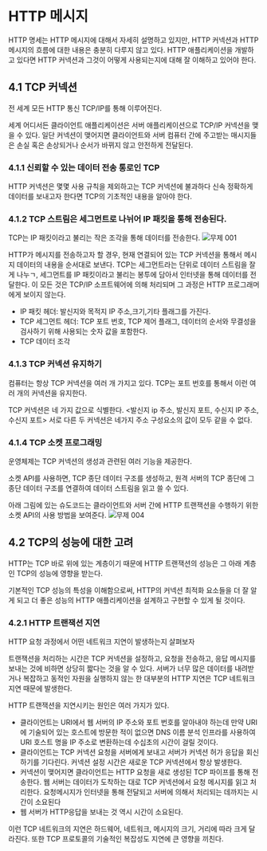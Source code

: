 # HTTP 메시지
HTTP 명세는 HTTP 메시지에 대해서 자세히 설명하고 있지만,
HTTP 커넥션과 HTTP 메시지의 흐름에 대한 내용은 충분히 다루지 않고 있다.
HTTP 애플리케이션을 개발하고 있다면 HTTP 커넥션과 그것이 어떻게 사용되는지에 대해 잘 이해하고 있어야 한다.

## 4.1 TCP 커넥션
전 세계 모든 HTTP 통신 TCP/IP를 통해 이루어진다.

세계 어디서든 클라이언트 애플리케이션은 서버 애플리케이션으로 TCP/IP 커넥션을 맺을 수 있다. 일단 커넥션이 맺어지면 클라이언트와 서버 컴퓨터 간에 주고받는 매시지들은 손실 혹은 손상되거나 순서가 바뀌지 않고 안전하게 전달된다.

### 4.1.1 신뢰할 수 있는 데이터 전송 통로인 TCP
HTTP 커넥션은 몇몇 사용 규칙을 제외하고는 TCP 커넥션에 불과하다
신속 정확하게 데이터를 보내고자 한다면 TCP의 기초적인 내용을 알아야 한다.

### 4.1.2 TCP 스트림은 세그먼트로 나뉘어 IP 패킷을 통해 전송된다.
TCP는 IP 패킷이라고 불리는 작은 조각을 통해 데이터를 전송한다.
![무제 001](https://user-images.githubusercontent.com/39042837/100229369-7a9a4680-2f67-11eb-9555-4f814c18138e.jpeg)

HTTP가 메시지를 전송하고자 할 경우, 
현재 연결되어 있는 TCP 커넥션을 통해서 메시지 데이터의 내용을 순서대로 보낸다.
TCP는 세그먼트라는 단위로 데이터 스트림을 잘게 나누ㄱ, 세그먼트를 IP 패킷이라고 불리는
봉투에 담아서 인터넷을 통해 데이터를 전달한다.
이 모든 것은 TCP/IP 소프트웨어에 의해 처리되며 그 과정은 HTTP 프로그래머에게 보이지 않는다.

- IP 패킷 헤더: 발신지와 목적지 IP 주소,크기,기타 플래그를 가진다.
- TCP 세그먼트 헤더: TCP 포트 번호, TCP 제어 플래그, 데이터의 순서와 무결성을 검사하기 위해 사용되는 숫자 값을 포함한다.
- TCP 데이터 조각

### 4.1.3 TCP 커넥션 유지하기
컴퓨터는 항상 TCP 커넥션을 여러 개 가지고 있다. TCP는 포트 번호를 통해서 이런 여러 개의 커넥션을 유지한다.

TCP 커넥션은 네 가지 값으로 식별한다.
<발신지 ip 주소, 발신지 포트, 수신지 IP 주소, 수신지 포트>
서로 다른 두 커넥션은 네가지 주소 구성요소의 값이 모두 같을 수 없다.

### 4.1.4 TCP 소켓 프로그래밍
운영체제는 TCP 커넥션의 생성과 관련된 여러 기능을 제공한다.

소켓 API를 사용하면, TCP 종단 데이터 구조를 생성하고, 원격 서버의 TCP 종단에 그 종단 데이터 구조를 연결하여 데이터 스트림을 읽고 쓸 수 있다.

아래 그림에 있는 슈도코드는 클라이언트와 서버 간에 HTTP 트랜잭션을 수행하기 위한 소켓 API의 사용 방법을 보여준다.
![무제 004](https://user-images.githubusercontent.com/39042837/100229666-f09ead80-2f67-11eb-8c15-19265edff7ff.jpeg)
## 4.2 TCP의 성능에 대한 고려
HTTP는 TCP 바로 위에 있는 계층이기 때문에 HTTP 트랜잭션의 성능은 그 아래 계층인 TCP의 성능에 영향을 받는다.

기본적인 TCP 성능의 특성을 이해함으로써, HTTP의 커넥션 최적화 요소들을 더 잘 알게 되고 더 좋은 성능의 HTTP 애플리케이션을 설계하고 구현할 수 있게 될 것이다.

### 4.2.1 HTTP 트랜잭션 지연
HTTP 요청 과정에서 어떤 네트워크 지연이 발생하는지 살펴보자

트랜잭션을 처리하는 시간은 TCP 커넥션을 설정하고, 요청을 전송하고, 응답 메시지를 보내는 것에 비하면 상당히 짧다는 것을 알 수 있다.
서버가 너무 많은 데이터를 내려받거나 복잡하고 동적인 자원을 실행하지 않는 한 대부분의 HTTP 지연은 TCP 네트워크 지연 때문에 발생한다.

HTTP 트랜잭션을 지연시키는 원인은 여러 가지가 있다.
- 클라이언트는 URI에서 웹 서버의 IP 주소와 포트 번호를 알아내야 하는데 만약 URI에 기술되어 있는 호스트에 방문한 적이 없으면 DNS 이름 분석 인프라를 사용하여 URI 호스트 명을 IP 주소로 변환하는데 수십초의 시간이 걸릴 것이다.
- 클라이언트는 TCP 커넥션 요청을 서버에게 보내고 서버가 커넥션 허가 응답을 회신하기를 기다린다. 커넥션 설정 시간은 새로운 TCP 커넥션에서 항상 발생한다.
- 커넥션이 맺어지면 클라이언트는 HTTP 요청을 새로 생성된 TCP 파이프를 통해 전송한다.
웹 서버는 데이터가 도착하는 대로 TCP 커넥션에서 요청 메시지를 읽고 처리한다. 요청메시지가 인터넷을 통해 전달되고 서버에 의해서 처리되는 데까지는 시간이 소요된다
- 웹 서버가 HTTP응답을 보내는 것 역시 시간이 소요된다.

이런 TCP 네트워크의 지연은 하드웨어, 네트워크, 메시지의 크기, 거리에 따라 크게 달라진다.
또한 TCP 프로토콜의 기술적인 복잡성도 지연에 큰 영향을 끼친다.
